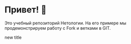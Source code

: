 # Привет! 👋


Это учебный репозиторий Нетологии. На его примере мы продемонстрируем работу с Fork и ветками в GIT.

new title